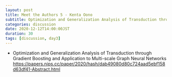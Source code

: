 ```yaml
---
layout: post
title: Meet the Authors 5 - Kenta Oono
subtitle: Optimization and Generalization Analysis of Transduction through Gradient Boosting and Application to Multi-scale Graph Neural Networks
categories: discussion
date: 2020-12-12T14:00:00JST
duration: 30
tags: [discussion, day3]
---
```



* Optimization and Generalization Analysis of Transduction through Gradient Boosting and Application to Multi-scale Graph Neural Networks https://papers.nips.cc/paper/2020/hash/dab49080d80c724aad5ebf158d63df41-Abstract.html